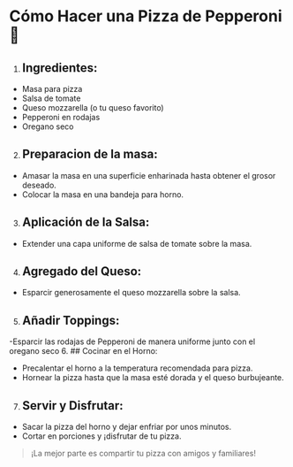 # Cómo Hacer una Pizza de Pepperoni 🍕

1. ## Ingredientes:
  - Masa para pizza
  - Salsa de tomate
  - Queso mozzarella (o tu queso favorito)
  - Pepperoni en rodajas
  - Oregano seco
2. ## Preparacion de la masa:
  - Amasar la masa en una superficie enharinada hasta obtener el grosor deseado.
  - Colocar la masa en una bandeja para horno.
3. ## Aplicación de la Salsa:
  - Extender una capa uniforme de salsa de tomate sobre la masa.
4. ## Agregado del Queso:
  - Esparcir generosamente el queso mozzarella sobre la salsa.
5. ## Añadir Toppings:
  -Esparcir las rodajas de Pepperoni de manera uniforme junto con el oregano seco
6. ## Cocinar en el Horno:
  - Precalentar el horno a la temperatura recomendada para pizza.
  - Hornear la pizza hasta que la masa esté dorada y el queso burbujeante.
7. ## Servir y Disfrutar:
  - Sacar la pizza del horno y dejar enfriar por unos minutos.
  - Cortar en porciones y ¡disfrutar de tu pizza.
> ¡La mejor parte es compartir tu pizza con amigos y familiares!
